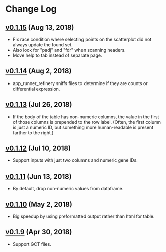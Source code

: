 # Change Log

## [v0.1.15](https://github.com/refinery-platform/heatmap-scatter-dash/tree/v0.1.15) (Aug 13, 2018)

* Fix race condition where selecting points on the scatterplot did not always
update the found set.
* Also look for "padj" and "fdr" when scanning headers.
* Move help to tab instead of separate page.


## [v0.1.14](https://github.com/refinery-platform/heatmap-scatter-dash/tree/v0.1.14) (Aug 2, 2018)

* app_runner_refinery sniffs files to determine if they are counts or differential expression.


## [v0.1.13](https://github.com/refinery-platform/heatmap-scatter-dash/tree/v0.1.13) (Jul 26, 2018)

* If the body of the table has non-numeric columns, the value in the first
of those columns is prepended to the row label. (Often, the first column is
just a numeric ID, but something more human-readable is present farther to
the right.)


## [v0.1.12](https://github.com/refinery-platform/heatmap-scatter-dash/tree/v0.1.12) (Jul 10, 2018)

* Support inputs with just two columns and numeric gene IDs.


## [v0.1.11](https://github.com/refinery-platform/heatmap-scatter-dash/tree/v0.1.11) (Jun 13, 2018)

* By default, drop non-numeric values from dataframe.


## [v0.1.10](https://github.com/refinery-platform/heatmap-scatter-dash/tree/v0.1.10) (May 2, 2018)

* Big speedup by using preformatted output rather than html for table.


## [v0.1.9](https://github.com/refinery-platform/heatmap-scatter-dash/tree/v0.1.9) (Apr 30, 2018)

* Support GCT files.
